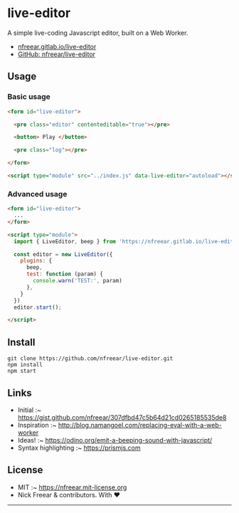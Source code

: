 
# live-editor

A simple live-coding Javascript editor, built on a Web Worker.

 * [nfreear.gitlab.io/live-editor][demo]
 * [GitHub: nfreear/live-editor][git]

## Usage

### Basic usage

```html
<form id="live-editor">

  <pre class="editor" contenteditable="true"></pre>

  <button> Play </button>

  <pre class="log"></pre>

</form>

<script type="module" src="../index.js" data-live-editor="autoload"></script>
```

### Advanced usage

```html
<form id="live-editor">
  ...
</form>

<script type="module">
  import { LiveEditor, beep } from 'https://nfreear.gitlab.io/live-editor/index.js';

  const editor = new LiveEditor({
    plugins: {
      beep,
      test: function (param) {
        console.warn('TEST:', param)
      },
    }
  })
  editor.start();

</script>
```

## Install

```
git clone https://github.com/nfreear/live-editor.git
npm install
npm start
```

## Links

  - Initial :~ https://gist.github.com/nfreear/307dfbd47c5b64d21cd0265185535de8
  - Inspiration :~ http://blog.namangoel.com/replacing-eval-with-a-web-worker
  - Ideas! :~ https://odino.org/emit-a-beeping-sound-with-javascript/
  - Syntax highlighting :~ https://prismjs.com

## License

  - MIT :~ <https://nfreear.mit-license.org>
  - Nick Freear & contributors. With ❤️

---

[demo]: https://nfreear.gitlab.io/live-editor/demo/
[git]:  https://github.com/nfreear/live-editor
